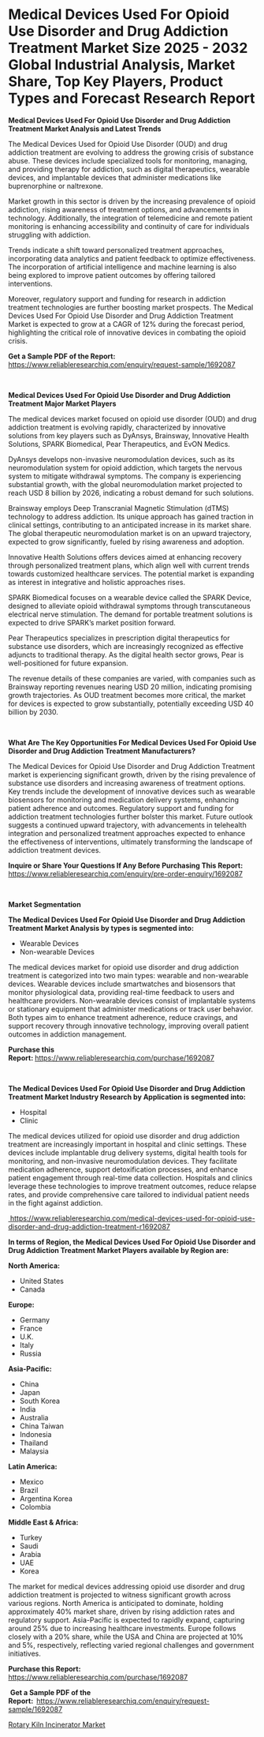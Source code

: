 <p><h1>Medical Devices Used For Opioid Use Disorder and Drug Addiction Treatment Market Size 2025 - 2032 Global Industrial Analysis, Market Share, Top Key Players, Product Types and Forecast Research Report</h1></p><p><strong>Medical Devices Used For Opioid Use Disorder and Drug Addiction Treatment Market Analysis and Latest Trends</strong></p>
<p><p>The Medical Devices Used for Opioid Use Disorder (OUD) and drug addiction treatment are evolving to address the growing crisis of substance abuse. These devices include specialized tools for monitoring, managing, and providing therapy for addiction, such as digital therapeutics, wearable devices, and implantable devices that administer medications like buprenorphine or naltrexone.</p><p>Market growth in this sector is driven by the increasing prevalence of opioid addiction, rising awareness of treatment options, and advancements in technology. Additionally, the integration of telemedicine and remote patient monitoring is enhancing accessibility and continuity of care for individuals struggling with addiction.</p><p>Trends indicate a shift toward personalized treatment approaches, incorporating data analytics and patient feedback to optimize effectiveness. The incorporation of artificial intelligence and machine learning is also being explored to improve patient outcomes by offering tailored interventions. </p><p>Moreover, regulatory support and funding for research in addiction treatment technologies are further boosting market prospects. The Medical Devices Used For Opioid Use Disorder and Drug Addiction Treatment Market is expected to grow at a CAGR of 12% during the forecast period, highlighting the critical role of innovative devices in combating the opioid crisis.</p></p>
<p><strong>Get a Sample PDF of the Report:&nbsp;</strong> <a href="https://www.reliableresearchiq.com/enquiry/request-sample/1692087?utm_campaign=3130&utm_medium=2&utm_source=Github&utm_content=ia&utm_term=27032025&utm_id=medical-devices-used-for-opioid-use-disorder-and-drug-addiction-treatment">https://www.reliableresearchiq.com/enquiry/request-sample/1692087</a></p>
<p>&nbsp;</p>
<p><strong>Medical Devices Used For Opioid Use Disorder and Drug Addiction Treatment Major Market Players</strong></p>
<p><p>The medical devices market focused on opioid use disorder (OUD) and drug addiction treatment is evolving rapidly, characterized by innovative solutions from key players such as DyAnsys, Brainsway, Innovative Health Solutions, SPARK Biomedical, Pear Therapeutics, and EvON Medics.</p><p>DyAnsys develops non-invasive neuromodulation devices, such as its neuromodulation system for opioid addiction, which targets the nervous system to mitigate withdrawal symptoms. The company is experiencing substantial growth, with the global neuromodulation market projected to reach USD 8 billion by 2026, indicating a robust demand for such solutions.</p><p>Brainsway employs Deep Transcranial Magnetic Stimulation (dTMS) technology to address addiction. Its unique approach has gained traction in clinical settings, contributing to an anticipated increase in its market share. The global therapeutic neuromodulation market is on an upward trajectory, expected to grow significantly, fueled by rising awareness and adoption.</p><p>Innovative Health Solutions offers devices aimed at enhancing recovery through personalized treatment plans, which align well with current trends towards customized healthcare services. The potential market is expanding as interest in integrative and holistic approaches rises.</p><p>SPARK Biomedical focuses on a wearable device called the SPARK Device, designed to alleviate opioid withdrawal symptoms through transcutaneous electrical nerve stimulation. The demand for portable treatment solutions is expected to drive SPARK’s market position forward.</p><p>Pear Therapeutics specializes in prescription digital therapeutics for substance use disorders, which are increasingly recognized as effective adjuncts to traditional therapy. As the digital health sector grows, Pear is well-positioned for future expansion.</p><p>The revenue details of these companies are varied, with companies such as Brainsway reporting revenues nearing USD 20 million, indicating promising growth trajectories. As OUD treatment becomes more critical, the market for devices is expected to grow substantially, potentially exceeding USD 40 billion by 2030.</p></p>
<p>&nbsp;</p>
<p><strong>What Are The Key Opportunities For Medical Devices Used For Opioid Use Disorder and Drug Addiction Treatment Manufacturers?</strong></p>
<p><p>The Medical Devices for Opioid Use Disorder and Drug Addiction Treatment market is experiencing significant growth, driven by the rising prevalence of substance use disorders and increasing awareness of treatment options. Key trends include the development of innovative devices such as wearable biosensors for monitoring and medication delivery systems, enhancing patient adherence and outcomes. Regulatory support and funding for addiction treatment technologies further bolster this market. Future outlook suggests a continued upward trajectory, with advancements in telehealth integration and personalized treatment approaches expected to enhance the effectiveness of interventions, ultimately transforming the landscape of addiction treatment devices.</p></p>
<p><strong>Inquire or Share Your Questions If Any Before Purchasing This Report:</strong> <a href="https://www.reliableresearchiq.com/enquiry/pre-order-enquiry/1692087?utm_campaign=3130&utm_medium=2&utm_source=Github&utm_content=ia&utm_term=27032025&utm_id=medical-devices-used-for-opioid-use-disorder-and-drug-addiction-treatment">https://www.reliableresearchiq.com/enquiry/pre-order-enquiry/1692087</a></p>
<p>&nbsp;</p>
<p><strong>Market Segmentation</strong></p>
<p><strong>The Medical Devices Used For Opioid Use Disorder and Drug Addiction Treatment Market Analysis by types is segmented into:</strong></p>
<p><ul><li>Wearable Devices</li><li>Non-wearable Devices</li></ul></p>
<p><p>The medical devices market for opioid use disorder and drug addiction treatment is categorized into two main types: wearable and non-wearable devices. Wearable devices include smartwatches and biosensors that monitor physiological data, providing real-time feedback to users and healthcare providers. Non-wearable devices consist of implantable systems or stationary equipment that administer medications or track user behavior. Both types aim to enhance treatment adherence, reduce cravings, and support recovery through innovative technology, improving overall patient outcomes in addiction management.</p></p>
<p><strong>Purchase this Report:&nbsp;</strong><a href="https://www.reliableresearchiq.com/purchase/1692087?utm_campaign=3130&utm_medium=2&utm_source=Github&utm_content=ia&utm_term=27032025&utm_id=medical-devices-used-for-opioid-use-disorder-and-drug-addiction-treatment">https://www.reliableresearchiq.com/purchase/1692087</a></p>
<p>&nbsp;</p>
<p><strong>The Medical Devices Used For Opioid Use Disorder and Drug Addiction Treatment Market Industry Research by Application is segmented into:</strong></p>
<p><ul><li>Hospital</li><li>Clinic</li></ul></p>
<p><p>The medical devices utilized for opioid use disorder and drug addiction treatment are increasingly important in hospital and clinic settings. These devices include implantable drug delivery systems, digital health tools for monitoring, and non-invasive neuromodulation devices. They facilitate medication adherence, support detoxification processes, and enhance patient engagement through real-time data collection. Hospitals and clinics leverage these technologies to improve treatment outcomes, reduce relapse rates, and provide comprehensive care tailored to individual patient needs in the fight against addiction.</p></p>
<p><a href="https://www.reliableresearchiq.com/medical-devices-used-for-opioid-use-disorder-and-drug-addiction-treatment-r1692087?utm_campaign=3130&utm_medium=2&utm_source=Github&utm_content=ia&utm_term=27032025&utm_id=medical-devices-used-for-opioid-use-disorder-and-drug-addiction-treatment">&nbsp;https://www.reliableresearchiq.com/medical-devices-used-for-opioid-use-disorder-and-drug-addiction-treatment-r1692087</a></p>
<p><strong>In terms of Region, the Medical Devices Used For Opioid Use Disorder and Drug Addiction Treatment Market Players available by Region are:</strong></p>
<p>
    <p> <strong> North America: </strong>
        <ul>
            <li>United States</li>
            <li>Canada</li>
        </ul>
        </p> 
    <p> <strong> Europe: </strong>
        <ul>
            <li>Germany</li>
            <li>France</li>
            <li>U.K.</li>
            <li>Italy</li>
            <li>Russia</li>
        </ul>
        </p> 
    <p> <strong> Asia-Pacific: </strong>
        <ul>
            <li>China</li>
            <li>Japan</li>
            <li>South Korea</li>
            <li>India</li>
            <li>Australia</li>
            <li>China Taiwan</li>
            <li>Indonesia</li>
            <li>Thailand</li>
            <li>Malaysia</li>
        </ul>
        </p> 
    <p> <strong> Latin America: </strong>
        <ul>
            <li>Mexico</li>
            <li>Brazil</li>
            <li>Argentina Korea</li>
            <li>Colombia</li>
        </ul>
        </p> 
    <p> <strong> Middle East & Africa: </strong>
        <ul>
            <li>Turkey</li>
            <li>Saudi</li>
            <li>Arabia</li>
            <li>UAE</li>
            <li>Korea</li>
        </ul>
    </p>
    </p>
<p><p>The market for medical devices addressing opioid use disorder and drug addiction treatment is projected to witness significant growth across various regions. North America is anticipated to dominate, holding approximately 40% market share, driven by rising addiction rates and regulatory support. Asia-Pacific is expected to rapidly expand, capturing around 25% due to increasing healthcare investments. Europe follows closely with a 20% share, while the USA and China are projected at 10% and 5%, respectively, reflecting varied regional challenges and government initiatives.</p></p>
<p><strong>Purchase this Report: </strong><a href="https://www.reliableresearchiq.com/purchase/1692087?utm_campaign=3130&utm_medium=2&utm_source=Github&utm_content=ia&utm_term=27032025&utm_id=medical-devices-used-for-opioid-use-disorder-and-drug-addiction-treatment">https://www.reliableresearchiq.com/purchase/1692087</a></p>
<p>&nbsp;<strong>Get a Sample PDF of the Report:&nbsp;&nbsp;</strong><a href="https://www.reliableresearchiq.com/enquiry/request-sample/1692087?utm_campaign=3130&utm_medium=2&utm_source=Github&utm_content=ia&utm_term=27032025&utm_id=medical-devices-used-for-opioid-use-disorder-and-drug-addiction-treatment">https://www.reliableresearchiq.com/enquiry/request-sample/1692087</a></p>
<p><strong></strong></p>
<p><p><a href="https://github.com/ijffseandy/Market-Research-Report-List-1/blob/main/rotary-kiln-incinerator-market.md?utm_campaign=3130&utm_medium=2&utm_source=Github&utm_content=ia&utm_term=27032025&utm_id=medical-devices-used-for-opioid-use-disorder-and-drug-addiction-treatment">Rotary Kiln Incinerator Market</a></p></p>